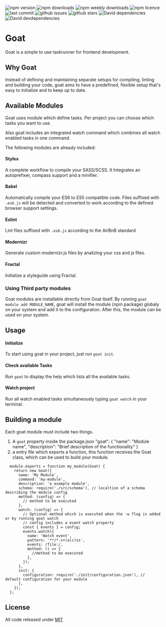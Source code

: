 ![npm version](https://badgen.net/npm/v/@the-goat/goat?icon=npm)
![npm downloads](https://badgen.net/npm/dt/@the-goat/goat?icon=npm)
![npm weekly downloads](https://badgen.net/npm/dw/@the-goat/goat?icon=npm)
![npm licence](https://badgen.net/npm/license/@the-goat/goat)
![last commit](https://badgen.net//github/last-commit/stefspakman/Goat?icon=github)
![github issues](https://badgen.net//github/issues/stefspakman/Goat?icon=github)
![github stars](https://badgen.net//github/stars/stefspakman/Goat?icon=github)
![David dependencies](https://badgen.net//david/dep/stefspakman/Goat/packages/goat?icon=libraries)
![David devdependencies](https://badgen.net//david/dev/stefspakman/Goat/packages/goat?icon=libraries)

# Goat
Goat is a simple to use taskrunner for frontend development. 

## Why Goat
Instead of defining and maintaining separate setups for compiling, linting and building your code, goat aims to have a predefined, flexible setup that's easy to initialize and to keep up to date. 

## Available Modules
Goat uses module which define tasks. Per project you can choose which tasks you want to use. 

Also goat includes an integrated watch command which combines all watch enabled tasks in one command.

The following modules are already included:
#### Styles
A complete workflow to compile your SASS/SCSS. It Integrates an autoprefixer, compass support and a minifier.
#### Babel
Automatically compile your ES6 to ES5 compatible code. Files suffixed with `.es6.js` will be detected and converted to work according to the defined browser support settings.
#### Eslint
Lint files suffixed with `.es6.js` according to the AirBnB standard
#### Modernizr
Generate custom modernizr.js files by analizing your css and js files.
#### Fractal
Initialize a styleguide using Fractal.

### Using Third party modules
Goat modules are installable directly from Goat itself. By running `goat module add MODULE_NAME`, goat will install the module (npm package) globaly on your system and add it to the configuration. After this, the module can be used on your system. 

## Usage
#### Initialize
To start using goat in your project, just run `goat init`.
#### Check available Tasks
Run `goat` to display the help which lists all the available tasks.
#### Watch project
Run all watch enabled tasks simultaneously typing `goat watch` in your terminal.


## Building a module
Each goat module must include two things.
1. A `goat` property inside the package.json 
  "goat": {
    "name": "Module name",
    "description": "Brief description of the functionality"
  }
2. a entry file which exports a function, this function receives the Goat class, which can be used to build your module.
  ```
    module.exports = function my_module(Goat) {
      return new Goat({
        name: 'My Module',
        command: 'my-module',
        description: 'a example module',
        schema: require('./src/schema'), // localtion of a schema describing the module config
        method: (config) => {
          // method to be executed
        },
        watch: (config) => {
          // Optional method which is executed when the -w flag is added or by running goat watch
          // config includes a event watch property
          const { events } = config;
          events.watch({
            name: 'Watch event',
            pattern: '**/*.s+(a|c)ss',
            events: /file:/,
            method: () => {
              //method to be executed
            },
          });
        },
        init: {
          configuration: require('./init/configuration.json'), // default configuration for your module
        },
      });
    };
  ```

## License

All code released under [MIT]

[mit]: https://github.com/stefspakman/Goat/blob/master/LICENSE
